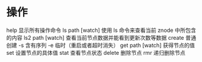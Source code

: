 # 操作
help 显示所有操作命令
ls path [watch] 使用 ls 命令来查看当前 znode 中所包含的内容
ls2 path [watch] 查看当前节点数据并能看到更新次数等数据
create 普通创建
-s 含有序列
-e 临时（重启或者超时消失）
get path [watch] 获得节点的值
set 设置节点的具体值
stat 查看节点状态
delete 删除节点
rmr 递归删除节点
